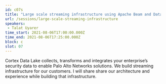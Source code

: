 ```yaml
---
id: c07s
title: "Large scale streaming infrastructure using Apache Beam and DataFlow"
url: /sessions/large-scale-streaming-infrastructure
speakers:
 - Talat Uyarer
time_start: 2021-08-06T17:00:00.000Z
time_end: 2021-08-06T17:25:00.000Z
block: c
slot: 07
---
```


Cortex Data Lake collects, transforms and integrates your enterprise’s security data to enable Palo Alto Networks solutions. We build streaming infrastructure for our customers. I will share share our architecture and experience while building that infrastructure.

